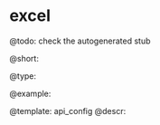 excel
=============

@todo:
	check the autogenerated stub


@short:
	

@type:

@example:

@template:	api_config
@descr:


